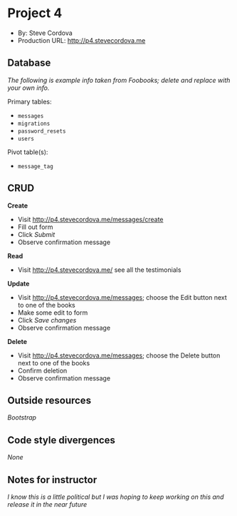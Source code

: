 # Project 4
+ By: Steve Cordova
+ Production URL: <http://p4.stevecordova.me>

## Database
*The following is example info taken from Foobooks; delete and replace with your own info.*

Primary tables:
  + `messages`
  + `migrations`
  + `password_resets`
  + `users`
  
  
Pivot table(s):
  + `message_tag`


## CRUD

__Create__
  + Visit <http://p4.stevecordova.me/messages/create>
  + Fill out form
  + Click *Submit*
  + Observe confirmation message
  
__Read__
  + Visit <http://p4.stevecordova.me/> see all the testimonials
  
__Update__
  + Visit <http://p4.stevecordova.me/messages>; choose the Edit button next to one of the books
  + Make some edit to form
  + Click *Save changes*
  + Observe confirmation message
  
__Delete__
  + Visit <http://p4.stevecordova.me/messages>; choose the Delete button next to one of the books
  + Confirm deletion
  + Observe confirmation message

## Outside resources
*Bootstrap*

## Code style divergences
*None*
## Notes for instructor
*I know this is a little political but I was hoping to keep working on this and release it in the near future*

